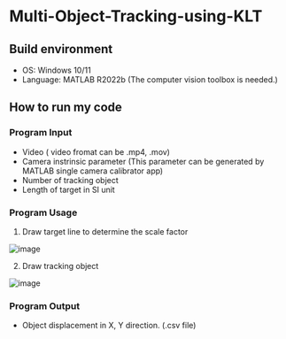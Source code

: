 # Multi-Object-Tracking-using-KLT

## Build environment

* OS: Windows 10/11
* Language: MATLAB R2022b (The computer vision toolbox is needed.)

## How to run my code
### Program Input

* Video ( video fromat can be .mp4, .mov)
* Camera instrinsic parameter (This parameter can be generated by MATLAB single camera calibrator app)
* Number of tracking object
* Length of target in SI unit

### Program Usage

1. Draw target line to determine the scale factor

![image](https://github.com/HelloChengEn/Multi-Object-Tracking-using-KLT/blob/main/figures/drawLine.png)

2. Draw tracking object 

![image](https://github.com/HelloChengEn/Multi-Object-Tracking-using-KLT/blob/main/figures/object%20tracking.png)

### Program Output

* Object displacement in X, Y direction. (.csv file)

